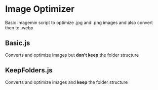 # Image Optimizer

Basic imagemin script to optimize .jpg and .png images and also convert then to .webp

## Basic.js
Converts and optimize images but **don't keep** the folder structure

## KeepFolders.js

Converts and optimize images and **keep** the folder structure